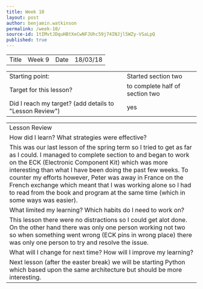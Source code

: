 ```yaml
---
title: Week 10
layout: post
author: benjamin.watkinson
permalink: /week-10/
source-id: 1tIMvtJDquHBtXeCwNFJUhc59j74INJjl5WZy-VSaLpQ
published: true
---
```

	

<table>
  <tr>
    <td>Title</td>
    <td>Week 9</td>
    <td>Date</td>
    <td>18/03/18</td>
  </tr>
</table>


<table>
  <tr>
    <td>Starting point:</td>
    <td>Started section two</td>
  </tr>
  <tr>
    <td>Target for this lesson?</td>
    <td>to complete half of section two</td>
  </tr>
  <tr>
    <td>Did I reach my target? 
(add details to "Lesson Review")</td>
    <td>yes</td>
  </tr>
</table>


<table>
  <tr>
    <td>Lesson Review</td>
  </tr>
  <tr>
    <td>How did I learn? What strategies were effective? </td>
  </tr>
  <tr>
    <td>This was our last lesson of the spring term so I tried to get as far as I could. I managed to complete section to and began to work on the ECK (Electronic Component Kit) which was more interesting than what I have been doing the past few weeks. To counter my efforts however, Peter was away in France on the French exchange which meant that I was working alone so I had to read from the book and program at the same time (which in some ways was easier).</td>
  </tr>
  <tr>
    <td>What limited my learning? Which habits do I need to work on? </td>
  </tr>
  <tr>
    <td>This lesson there were no distractions so I could get alot done. On the other hand there was only one person working not two so when something went wrong (ECK pins in wrong place) there was only one person to try and resolve the issue.</td>
  </tr>
  <tr>
    <td>What will I change for next time? How will I improve my learning?</td>
  </tr>
  <tr>
    <td>Next lesson (after the easter break) we will be starting Python which based upon the same architecture but should be more interesting.</td>
  </tr>
</table>


